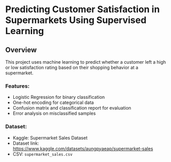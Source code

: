 # Predicting Customer Satisfaction in Supermarkets Using Supervised Learning
## Overview  
This project uses machine learning to predict whether a customer left a high or low satisfaction rating based on their shopping behavior at a supermarket.

### Features:
- Logistic Regression for binary classification  
- One-hot encoding for categorical data  
- Confusion matrix and classification report for evaluation  
- Error analysis on misclassified samples  

### Dataset:  
- Kaggle: Supermarket Sales Dataset
- Dataset link: https://www.kaggle.com/datasets/aungpyaeap/supermarket-sales
- CSV: `supermarket_sales.csv`
